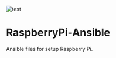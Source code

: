 ![test](https://github.com/reireias/raspberrypi-ansible/workflows/test/badge.svg)
# RaspberryPi-Ansible

Ansible files for setup Raspberry Pi.
